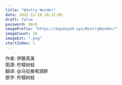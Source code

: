 ```yaml
---
title: "Wintry Wonder"
date: 2022-12-18 18:12:05
draft: false
password: dmc6
imagePrefix: "https://mayday44.xyz/WintryWonder/"  
imageCount: 16
imageExt: ".png" 
startIndex: 1
---
```

作者: 伊藤真美  
图源: 柠檬树蛙  
翻译: @马拉桑喝酒醉  
嵌字: 柠檬树蛙  
